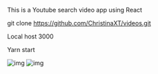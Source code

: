 This is a Youtube search video app using React
<br>

git clone https://github.com/ChristinaXT/videos.git

Local host 3000<br>







Yarn start<br>

![img](https://imgur.com/6z6BMTB.png)
![img](https://imgur.com/0WAGfOE.png)
